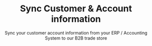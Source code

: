 ---
title: "Sync Customer & Account information"
subtitle: "Sync your customer account information from your ERP / Accounting System to our B2B trade store"
imageDestop: "/images/a02.png"
imageDestopWidth: "849"
imageMobile: "/images/a002.png"
buttonTextMobile: "Schedule a demo"
buttonHrefMobile: "/"
channel: "b2b"
type: "b2b-content"
headless: true
weight: 2
---